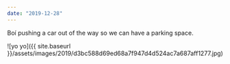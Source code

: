 ```yaml
---
date: "2019-12-28"
---
```


Boí pushing a car out of the way so we can have a parking space.

![yo yo]({{ site.baseurl }}/assets/images/2019/d3bc588d69ed68a7f947d4d524ac7a687aff1277.jpg)
